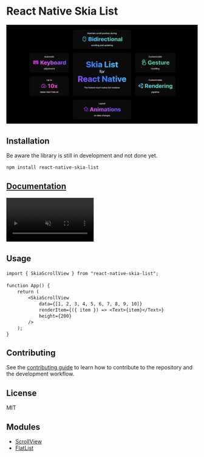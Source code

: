 <!-- ![](./docs/static/img/banner-dark.png#gh-dark-mode-only)
![](./docs/static/img/banner-light.png#gh-light-mode-only) -->

# React Native Skia List

![](_media/banner.png)

## Installation

Be aware the library is still in development and not done yet.

```sh
npm install react-native-skia-list
```

## [Documentation](https://samuelscheit.github.io/react-native-skia-list/)

<video width="230" controls loop muted autoPlay playsinline >
  <source src="./docs/static/demo.mov" type="video/mp4" />
  <source src="/demo.mov" type="video/mp4" />
</video>

## Usage

```tsx
import { SkiaScrollView } from "react-native-skia-list";

function App() {
	return (
		<SkiaScrollView
			data={[1, 2, 3, 4, 5, 6, 7, 8, 9, 10]}
			renderItem={({ item }) => <Text>{item}</Text>}
			height={200}
		/>
	);
}
```

## Contributing

See the [contributing guide](_media/CONTRIBUTING.md) to learn how to contribute to the repository and the development workflow.

## License

MIT

## Modules

- [ScrollView](ScrollView/index.md)
- [FlatList](FlatList/index.md)
